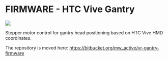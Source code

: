 # FIRMWARE - HTC Vive Gantry #

![](https://cdn-images-1.medium.com/max/800/1*L0-0M3ktUiBQcZHqOwzkyA.gif)

Stepper motor control for gantry head positioning based on HTC Vive HMD coordinates.

The repository is moved here: https://bitbucket.org/mw_active/vr-gantry-firmware
